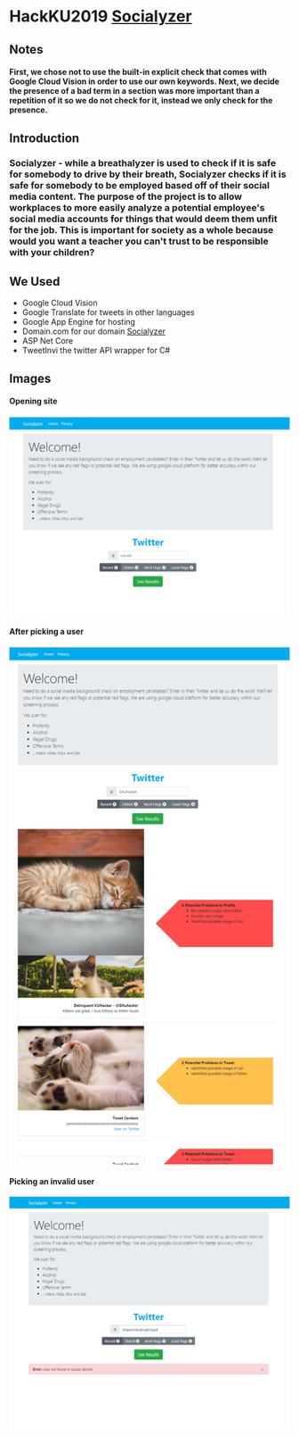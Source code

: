 # HackKU2019 [Socialyzer](http://www.Socialyzer.org)
## Notes
#### First, we chose not to use the built-in explicit check that comes with Google Cloud Vision in order to use our own keywords. Next, we decide the presence of a bad term in a section was more important than a repetition of it so we do not check for it, instead we only check for the presence.
## Introduction
### Socialyzer - while a breathalyzer is used to check if it is safe for somebody to drive by their breath, Socialyzer checks if it is safe for somebody to be employed based off of their social media content. The purpose of the project is to allow workplaces to more easily analyze a potential employee's social media accounts for things that would deem them unfit for the job. This is important for society as a whole because would you want a teacher you can't trust to be responsible with your children?
## We Used
* Google Cloud Vision
* Google Translate for tweets in other languages
* Google App Engine for hosting
* Domain.com for our domain [Socialyzer](http://www.Socialyzer.org)
* ASP Net Core
* TweetInvi the twitter API wrapper for C#

## Images
#### Opening site
![](images/Socialyzer-Empty.PNG?raw=true)    
#### After picking a user
![](images/Socialyzer.PNG?raw=true)    
#### Picking an invalid user
![](images/Socialyzerbad.png?raw=true)
